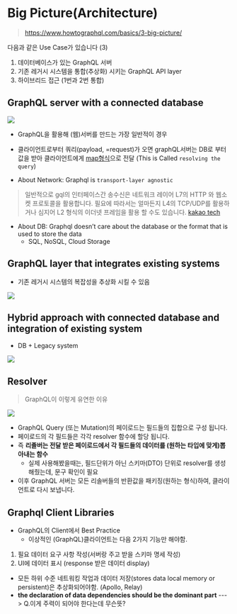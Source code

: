 # Big Picture(Architecture)

> https://www.howtographql.com/basics/3-big-picture/

다음과 같은 Use Case가 있습니다 (3)

1. 데이터베이스가 있는 GraphQL 서버
2. 기존 레거시 시스템을 통합(추상화) 시키는 GraphQL API layer
3. 하이브리드 접근 (1번과 2번 통합)

## GraphQL server with a connected database

![](https://imgur.com/cRE6oeb.png)

- GraphQL을 활용해 (웹)서버를 만드는 가장 일반적이 경우
- 클라이언트로부터 쿼리(payload, =request)가 오면 graphQL서버는 DB로 부터 값을 받아 클라이언트에게 [map형식](https://spec.graphql.org/June2018/#sec-Response)으로 전달 (This is Called `resolving the query`)

- About Network: Graphql is `transport-layer agnostic`
> 일반적으로 gql의 인터페이스간 송수신은 네트워크 레이어 L7의 HTTP 와 웹소켓 프로토콜을 활용합니다. 필요에 따라서는 얼마든지 L4의 TCP/UDP를 활용하거나 심지어 L2 형식의 이더넷 프레임을 활용 할 수도 있습니다. [kakao tech](https://tech.kakao.com/2019/08/01/graphql-basic/)

- About DB: Graphql doesn’t care about the database or the format that is used to store the data
  - SQL, NoSQL, Cloud Storage

## GraphQL layer that integrates existing systems

- 기존 레거시 시스템의 복잡성을 추상화 시킬 수 있음

![](https://imgur.com/zQggcSX.png)

## Hybrid approach with connected database and integration of existing system

- DB + Legacy system

![](https://imgur.com/73dByTz.png)


## Resolver
> GraphQL이 이렇게 유연한 이유

![](https://imgur.com/e1gBEP5.png)

- GraphQL Query (또는 Mutation)의 페이로드는 필드들의 집합으로 구성 됩니다.
- 페이로드의 각 필드들은 각각 resolver 함수에 할당 됩니다. 
- 즉 **리졸버는 전달 받은 페이로드에서 각 필드들의 데이터를 (원하는 타입에 맞게)뽑아내는 함수**
  - 실제 사용해봤을때는, 필드단위가 아닌 스키마(DTO) 단위로 resolver를 생성해줬는데, 문구 확인이 필요
- 이후 GraphQL 서버는 모든 리솔버들의 반환값을 패키징(원하는 형식)하여, 클라이언트로 다시 보냅니다.

## Graphql Client Libraries


- GraphQL의 Client에서 Best Practice
  - 이상적인 (GraphQL)클라이언트는 다음 2가지 기능만 해야함.

1. 필요 데이터 요구 사항 작성(서버랑 주고 받을 스키마 명세 작성)
2. UI에 데이터 표시 (response 받은 데이터 display)

- 모든 하위 수준 네트워킹 작업과 데이터 저장(stores data local memory or persistent)은 추상화되어야함. (Apollo, Relay)
- **the declaration of data dependencies should be the dominant part** ---> Q.이게 주력이 되어야 한다는데 무슨뜻?